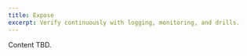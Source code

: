 ```yaml
---
title: Expose
excerpt: Verify continuously with logging, monitoring, and drills.
---
```

Content TBD.
